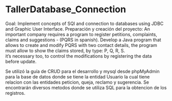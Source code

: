 # TallerDatabase_Connection
Goal: Implement concepts of SQl and connection to databases using JDBC and Graphic User Interface. 
Preparación y creación del proyecto:
An important company requires a program to register petitions, complaints, claims and suggestions -  (PQRS in spanish).
Develop a Java program that allows to create and modify PQRS with two contact details, the program must allow to show the claims stored, by type: P, Q, R, S.  
it’s necessary too, to control the modifications by registering the data before update.

Se utilizó la guía de CRUD para el desarrollo y mysql desde phpMyAdmin para la base de datos donde se tiene la entidad Usuario la cual tiene relacion con las entidades
peticion, queja, reclamo y sugerencia. Se encontrarán diversos metodos donde se utiliza SQL para la obtencion de los registros.
